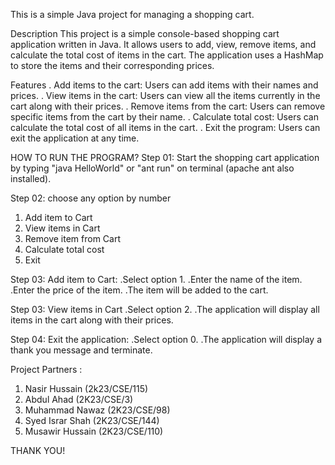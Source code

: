 This is a simple Java project for managing a shopping cart.

Description
This project is a simple console-based shopping cart application written in Java. It allows users to add, view, remove items, and calculate the total cost of items in the cart. The application uses a HashMap to store the items and their corresponding prices.

Features
. Add items to the cart: Users can add items with their names and prices.
. View items in the cart: Users can view all the items currently in the cart along with their prices.
. Remove items from the cart: Users can remove specific items from the cart by their name.
. Calculate total cost: Users can calculate the total cost of all items in the cart.
. Exit the program: Users can exit the application at any time.


HOW TO RUN THE PROGRAM?
Step 01: Start the shopping cart application by typing "java HelloWorld"
or "ant run" on terminal (apache ant also installed).

Step 02: choose any option by number
1. Add item to Cart
2. View items in Cart
3. Remove item from Cart
4. Calculate total cost
0. Exit

Step 03: Add item to Cart:
  .Select option 1.
  .Enter the name of the item.
  .Enter the price of the item.
  .The item will be added to the cart.

Step 03: View items in Cart
  .Select option 2.
  .The application will display all items in the cart along with their prices.

Step 04: Exit the application:
  .Select option 0.
  .The application will display a thank you message and terminate.


  Project Partners :
  1. Nasir Hussain (2k23/CSE/115)
  2. Abdul Ahad (2K23/CSE/3)
  3. Muhammad Nawaz (2K23/CSE/98)
  4. Syed Israr Shah (2K23/CSE/144)
  5. Musawir Hussain (2K23/CSE/110)

  THANK YOU!
 
